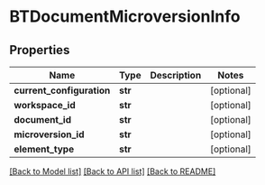 # BTDocumentMicroversionInfo

## Properties
Name | Type | Description | Notes
------------ | ------------- | ------------- | -------------
**current_configuration** | **str** |  | [optional] 
**workspace_id** | **str** |  | [optional] 
**document_id** | **str** |  | [optional] 
**microversion_id** | **str** |  | [optional] 
**element_type** | **str** |  | [optional] 

[[Back to Model list]](../README.md#documentation-for-models) [[Back to API list]](../README.md#documentation-for-api-endpoints) [[Back to README]](../README.md)


